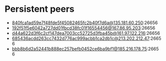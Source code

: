 # Persistent peers
* 840fca1ad59e7f48fde5f45082465fc2b40f7d6a@135.181.60.250:26656
* 192f51f5e6042a727dd01fbcd38fc01f16554456@167.86.95.203:26656
* d44a622d3f6c2cf147dea7003cc52725d3fba45b@161.97.122.216:26656
* 685436acdd263cc7432d776ac999acbb1ca2db1c@213.202.212.47:26656
* bbb8b6d2a52441b888ec257befb0452ce6ba9bf1@185.216.178.75:26656
